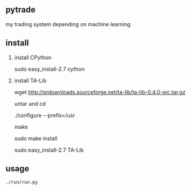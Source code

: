 ## pytrade

my trading system depending on machine learning


## install

1. install CPython

    sudo easy_install-2.7 cython

2. install TA-Lib

    wget http://prdownloads.sourceforge.net/ta-lib/ta-lib-0.4.0-src.tar.gz

    untar and cd

    ./configure --prefix=/usr

    make

    sudo make install

    sudo easy_install-2.7 TA-Lib

## usage

    ./run/run.py

